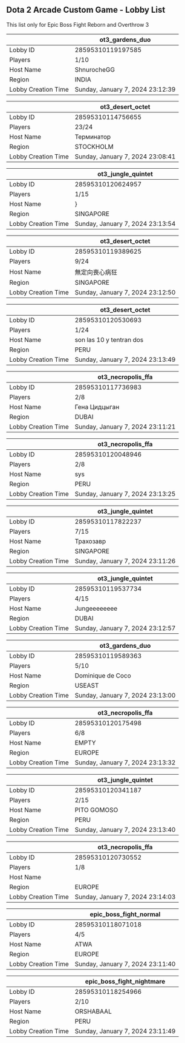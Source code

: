 ## Dota 2 Arcade Custom Game - Lobby List

This list only for Epic Boss Fight Reborn and Overthrow 3

|  | ot3_gardens_duo |
| ------ | ------ |
| Lobby ID | 28595310119197585 |
| Players | 1/10 |
| Host Name | ShnurocheGG |
| Region | INDIA |
| Lobby Creation Time | Sunday, January 7, 2024 23:12:39 |


|  | ot3_desert_octet |
| ------ | ------ |
| Lobby ID | 28595310114756655 |
| Players | 23/24 |
| Host Name | Терминатор |
| Region | STOCKHOLM |
| Lobby Creation Time | Sunday, January 7, 2024 23:08:41 |


|  | ot3_jungle_quintet |
| ------ | ------ |
| Lobby ID | 28595310120624957 |
| Players | 1/15 |
| Host Name | }|{yk |
| Region | SINGAPORE |
| Lobby Creation Time | Sunday, January 7, 2024 23:13:54 |


|  | ot3_desert_octet |
| ------ | ------ |
| Lobby ID | 28595310119389625 |
| Players | 9/24 |
| Host Name | 無定向喪心病狂 |
| Region | SINGAPORE |
| Lobby Creation Time | Sunday, January 7, 2024 23:12:50 |


|  | ot3_desert_octet |
| ------ | ------ |
| Lobby ID | 28595310120530693 |
| Players | 1/24 |
| Host Name | son las 10 y tentran dos |
| Region | PERU |
| Lobby Creation Time | Sunday, January 7, 2024 23:13:49 |


|  | ot3_necropolis_ffa |
| ------ | ------ |
| Lobby ID | 28595310117736983 |
| Players | 2/8 |
| Host Name | Гена Цидцыган |
| Region | DUBAI |
| Lobby Creation Time | Sunday, January 7, 2024 23:11:21 |


|  | ot3_necropolis_ffa |
| ------ | ------ |
| Lobby ID | 28595310120048946 |
| Players | 2/8 |
| Host Name | sys |
| Region | PERU |
| Lobby Creation Time | Sunday, January 7, 2024 23:13:25 |


|  | ot3_jungle_quintet |
| ------ | ------ |
| Lobby ID | 28595310117822237 |
| Players | 7/15 |
| Host Name | Трахозавр |
| Region | SINGAPORE |
| Lobby Creation Time | Sunday, January 7, 2024 23:11:26 |


|  | ot3_jungle_quintet |
| ------ | ------ |
| Lobby ID | 28595310119537734 |
| Players | 4/15 |
| Host Name | Jungeeeeeeee |
| Region | DUBAI |
| Lobby Creation Time | Sunday, January 7, 2024 23:12:57 |


|  | ot3_gardens_duo |
| ------ | ------ |
| Lobby ID | 28595310119589363 |
| Players | 5/10 |
| Host Name | Dominique de Coco |
| Region | USEAST |
| Lobby Creation Time | Sunday, January 7, 2024 23:13:00 |


|  | ot3_necropolis_ffa |
| ------ | ------ |
| Lobby ID | 28595310120175498 |
| Players | 6/8 |
| Host Name | EMPTY |
| Region | EUROPE |
| Lobby Creation Time | Sunday, January 7, 2024 23:13:32 |


|  | ot3_jungle_quintet |
| ------ | ------ |
| Lobby ID | 28595310120341187 |
| Players | 2/15 |
| Host Name | PITO GOMOSO |
| Region | PERU |
| Lobby Creation Time | Sunday, January 7, 2024 23:13:40 |


|  | ot3_necropolis_ffa |
| ------ | ------ |
| Lobby ID | 28595310120730552 |
| Players | 1/8 |
| Host Name |  |
| Region | EUROPE |
| Lobby Creation Time | Sunday, January 7, 2024 23:14:03 |


|  | epic_boss_fight_normal |
| ------ | ------ |
| Lobby ID | 28595310118071018 |
| Players | 4/5 |
| Host Name | ATWA |
| Region | EUROPE |
| Lobby Creation Time | Sunday, January 7, 2024 23:11:40 |


|  | epic_boss_fight_nightmare |
| ------ | ------ |
| Lobby ID | 28595310118254966 |
| Players | 2/10 |
| Host Name | ORSHABAAL |
| Region | PERU |
| Lobby Creation Time | Sunday, January 7, 2024 23:11:49 |


